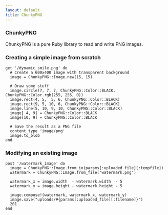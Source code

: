 ```yaml
---
layout: default
title: ChunkyPNG
---
```


### ChunkyPNG

ChunkyPNG is a pure Ruby library to read and write PNG images.

### Creating a simple image from scratch

    get '/dynamic_smile.png' do
      # Create a 600x400 image with transparent background
      image = ChunkyPNG::Image.new(15, 15)

      # Draw some stuff
      image.circle(7, 7, 7, ChunkyPNG::Color::BLACK, ChunkyPNG::Color.rgb(255, 255, 0))
      image.rect(4, 5,  5, 6, ChunkyPNG::Color::BLACK)
      image.rect(9, 5, 10, 6, ChunkyPNG::Color::BLACK)
      image.line(5, 10, 9, 10, ChunkyPNG::Color::BLACK)
      image[ 4, 9] = ChunkyPNG::Color::BLACK
      image[10, 9] = ChunkyPNG::Color::BLACK

      # Save the result as a PNG file
      content_type 'image/png'
      image.to_blob
    end

### Modifying an existing image

    post '/watermark_image' do
      image = ChunkyPNG::Image.from_io(params[:uploaded_file][:tempfile])
      watermark = ChunkyPNG::Image.from_file('watermark.png')

      watermark_x = image.width  - watermark.width  - 5
      watermark_y = image.height - watermark.height - 5

      image.compose!(watermark, watermark_x, watermark_y)
      image.save("uploads/#{params[:uploaded_file][:filename]}")
      201
    end
